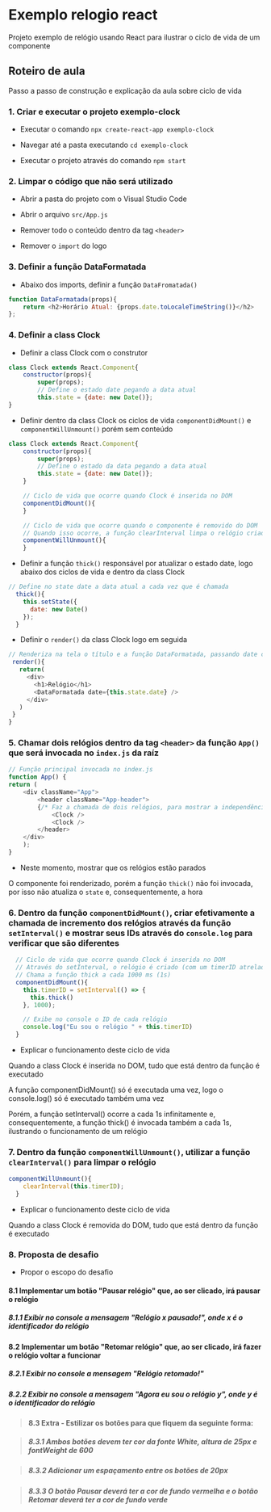 # Exemplo relogio react
Projeto exemplo de relógio usando React para ilustrar o ciclo de vida de um componente

## Roteiro de aula

Passo a passo de construção e explicação da aula sobre ciclo de vida

### 1. Criar e executar o projeto exemplo-clock

- Executar o comando ``npx create-react-app exemplo-clock``

- Navegar até a pasta executando ``cd exemplo-clock``

- Executar o projeto através do comando ``npm start``

### 2. Limpar o código que não será utilizado

- Abrir a pasta do projeto com o Visual Studio Code

- Abrir o arquivo ``src/App.js``

- Remover todo o conteúdo dentro da tag ``<header>``

- Remover o ``import`` do logo

### 3. Definir a função DataFormatada

- Abaixo dos imports, definir a função ``DataFromatada()``
    
```js
function DataFormatada(props){
    return <h2>Horário Atual: {props.date.toLocaleTimeString()}</h2>
};
```
    
### 4. Definir a class Clock

- Definir a class Clock com o construtor

```js
class Clock extends React.Component{
    constructor(props){
        super(props);
        // Define o estado date pegando a data atual
        this.state = {date: new Date()};
}
```
  
- Definir dentro da class Clock os ciclos de vida ``componentDidMount()`` e ``componentWillUnmount()`` porém sem conteúdo
  
```js
class Clock extends React.Component{
    constructor(props){
        super(props);
        // Define o estado da data pegando a data atual
        this.state = {date: new Date()};
    }

    // Ciclo de vida que ocorre quando Clock é inserida no DOM
    componentDidMount(){
    }

    // Ciclo de vida que ocorre quando o componente é removido do DOM
    // Quando isso ocorre, a função clearInterval limpa o relógio criado pelo setInterval
    componentWillUnmount(){  
    }
```
  
- Definir a função ``thick()`` responsável por atualizar o estado date, logo abaixo dos ciclos de vida e dentro da class Clock

```js
// Define no state date a data atual a cada vez que é chamada
  thick(){
    this.setState({
      date: new Date()
    });
  }
```
  
 - Definir o ``render()`` da class Clock logo em seguida
 
```js
// Renderiza na tela o título e a função DataFormatada, passando date com o valor atual do state
 render(){
   return(
     <div>
       <h1>Relógio</h1>
       <DataFormatada date={this.state.date} />
     </div>
   )
 }
}
```
  
### 5. Chamar dois relógios dentro da tag ```<header>``` da função ```App()``` que será invocada no ``index.js`` da raíz

```js
// Função principal invocada no index.js
function App() {
return (
    <div className="App">
        <header className="App-header">
        {/* Faz a chamada de dois relógios, para mostrar a independência destes */}
            <Clock />
            <Clock />
        </header>
    </div>
    );
}
```

- Neste momento, mostrar que os relógios estão parados

O componente foi renderizado, porém a função ``thick()`` não foi invocada, por isso não atualiza o ``state`` e, consequentemente, a hora

### 6. Dentro da função ``componentDidMount()``, criar efetivamente a chamada de incremento dos relógios através da função ``setInterval()`` e mostrar seus IDs através do ``console.log`` para verificar que são diferentes

```js
  // Ciclo de vida que ocorre quando Clock é inserida no DOM
  // Através do setInterval, o relógio é criado (com um timerID atrelado)
  // Chama a função thick a cada 1000 ms (1s)
  componentDidMount(){
    this.timerID = setInterval(() => {
      this.thick()
    }, 1000);

    // Exibe no console o ID de cada relógio
    console.log("Eu sou o relógio " + this.timerID)
  }
```

- Explicar o funcionamento deste ciclo de vida

Quando a class Clock é inserida no DOM, tudo que está dentro da função é executado

A função componentDidMount() só é executada uma vez, logo o console.log() só é executado também uma vez

Porém, a função setInterval() ocorre a cada 1s infinitamente e, consequentemente, a função thick() é invocada também a cada 1s, ilustrando o funcionamento de um relógio


### 7. Dentro da função ``componentWillUnmount()``, utilizar a função ``clearInterval()`` para limpar o relógio

```js
componentWillUnmount(){
    clearInterval(this.timerID);
  }
```

- Explicar o funcionamento deste ciclo de vida

Quando a class Clock é removida do DOM, tudo que está dentro da função é executado


### 8. Proposta de desafio

- Propor o escopo do desafio

#### 8.1 Implementar um botão "Pausar relógio" que, ao ser clicado, irá pausar o relógio

##### 8.1.1 Exibir no console a mensagem "Relógio x pausado!", onde x é o identificador do relógio

#### 8.2 Implementar um botão "Retomar relógio" que, ao ser clicado, irá fazer o relógio voltar a funcionar

##### 8.2.1 Exibir no console a mensagem "Relógio retomado!"

##### 8.2.2 Exibir no console a mensagem "Agora eu sou o relógio y", onde y é o identificador do relógio

> #### 8.3 Extra - Estilizar os botões para que fiquem da seguinte forma:

> ##### 8.3.1 Ambos botões devem ter cor da fonte White, altura de 25px e fontWeight de 600

> ##### 8.3.2 Adicionar um espaçamento entre os botões de 20px

> ##### 8.3.3 O botão Pausar deverá ter a cor de fundo vermelha e o botão Retomar deverá ter a cor de fundo verde
